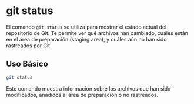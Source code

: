 # git status

El comando `git status` se utiliza para mostrar el estado actual del repositorio de Git. Te permite ver qué archivos han cambiado, cuáles están en el área de preparación (staging area), y cuáles aún no han sido rastreados por Git.

## Uso Básico

```bash
git status
```

Este comando muestra información sobre los archivos que han sido modificados, añadidos al área de preparación o no rastreados.